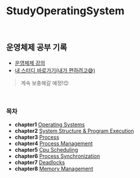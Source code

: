 # StudyOperatingSystem

<br>

## 운영체제 공부 기록
- [운영체제 강의](http://www.kocw.or.kr/home/cview.do?mty=p&kemId=1046323)
- [내 스터디 바로가기(내가 편하려고😅)](https://github.com/DewPeaceTigers/OSStudy)
> 계속 보충해갈 예정!😊

<br>

### 목차
- **chapter1** [Operating Systems](/chapter01/Introduction_to_Operating_Systems.md)
- **chapter2** [System Structure & Program Execution](/chapter02/System_Structure&Program_Execution.md)
- **chapter3** [Process](/chapter03/Process.md)
- **chapter4** [Process Management](/chapter04/Process_Management.md)
- **chapter5** [Cpu Scheduling](/chapter05/Cpu_Scheduling.md)
- **chapter6** [Process Synchronization](/chapter06/Process_Synchronization.md)
- **chapter7** [Deadlocks](/chapter07/Deadlocks.md)
- **chapter8** [Memory Management](/chapter08/Memory_Management.md)

